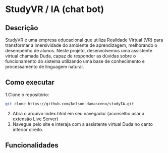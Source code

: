 # StudyVR / IA (chat bot)

## Descrição
 StudyVR é uma empresa educacional que utiliza Realidade Virtual (VR) para transformar a imersividade do ambiente de aprendizagem, melhorando o desempenho de alunos. 
 Neste projeto, desenvolvemos uma assistente virtual chamada Duda, capaz de responder as dúvidas sobre o funcionamento do sistema utilizando uma base de conhecimento e processamento de linguagem natural.

## Como executar
1.Clone o repositório:
```bash
git clone https://github.com/kelson-damasceno/studyIA.git
```
2. Abra o arquivo index.html em seu navegador (aconselho usar a extensão Live Server)
3. Navegue pelo site e interaja com a assistente virtual Duda no canto inferior direito.

## Funcionalidades


 
 
